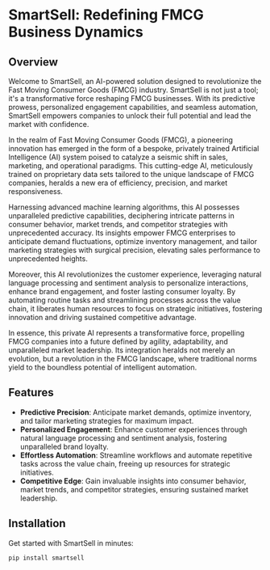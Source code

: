 # SmartSell: Redefining FMCG Business Dynamics

## Overview
Welcome to SmartSell, an AI-powered solution designed to revolutionize the Fast Moving Consumer Goods (FMCG) industry. SmartSell is not just a tool; it's a transformative force reshaping FMCG businesses. With its predictive prowess, personalized engagement capabilities, and seamless automation, SmartSell empowers companies to unlock their full potential and lead the market with confidence.

In the realm of Fast Moving Consumer Goods (FMCG), a pioneering innovation has emerged in the form of a bespoke, privately trained Artificial Intelligence (AI) system poised to catalyze a seismic shift in sales, marketing, and operational paradigms. This cutting-edge AI, meticulously trained on proprietary data sets tailored to the unique landscape of FMCG companies, heralds a new era of efficiency, precision, and market responsiveness.

Harnessing advanced machine learning algorithms, this AI possesses unparalleled predictive capabilities, deciphering intricate patterns in consumer behavior, market trends, and competitor strategies with unprecedented accuracy. Its insights empower FMCG enterprises to anticipate demand fluctuations, optimize inventory management, and tailor marketing strategies with surgical precision, elevating sales performance to unprecedented heights.

Moreover, this AI revolutionizes the customer experience, leveraging natural language processing and sentiment analysis to personalize interactions, enhance brand engagement, and foster lasting consumer loyalty. By automating routine tasks and streamlining processes across the value chain, it liberates human resources to focus on strategic initiatives, fostering innovation and driving sustained competitive advantage.

In essence, this private AI represents a transformative force, propelling FMCG companies into a future defined by agility, adaptability, and unparalleled market leadership. Its integration heralds not merely an evolution, but a revolution in the FMCG landscape, where traditional norms yield to the boundless potential of intelligent automation.

## Features
- **Predictive Precision**: Anticipate market demands, optimize inventory, and tailor marketing strategies for maximum impact.
- **Personalized Engagement**: Enhance customer experiences through natural language processing and sentiment analysis, fostering unparalleled brand loyalty.
- **Effortless Automation**: Streamline workflows and automate repetitive tasks across the value chain, freeing up resources for strategic initiatives.
- **Competitive Edge**: Gain invaluable insights into consumer behavior, market trends, and competitor strategies, ensuring sustained market leadership.

## Installation
Get started with SmartSell in minutes:
```bash
pip install smartsell


